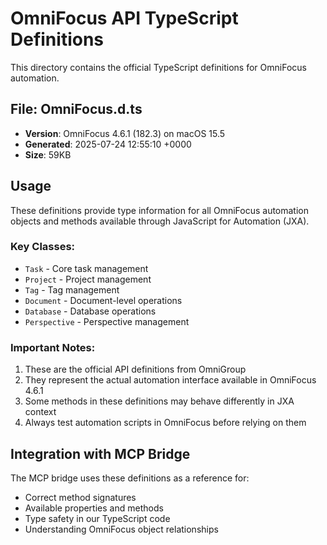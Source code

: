 # OmniFocus API TypeScript Definitions

This directory contains the official TypeScript definitions for OmniFocus automation.

## File: OmniFocus.d.ts

- **Version**: OmniFocus 4.6.1 (182.3) on macOS 15.5
- **Generated**: 2025-07-24 12:55:10 +0000
- **Size**: 59KB

## Usage

These definitions provide type information for all OmniFocus automation objects and methods available through JavaScript for Automation (JXA).

### Key Classes:
- `Task` - Core task management
- `Project` - Project management  
- `Tag` - Tag management
- `Document` - Document-level operations
- `Database` - Database operations
- `Perspective` - Perspective management

### Important Notes:
1. These are the official API definitions from OmniGroup
2. They represent the actual automation interface available in OmniFocus 4.6.1
3. Some methods in these definitions may behave differently in JXA context
4. Always test automation scripts in OmniFocus before relying on them

## Integration with MCP Bridge

The MCP bridge uses these definitions as a reference for:
- Correct method signatures
- Available properties and methods
- Type safety in our TypeScript code
- Understanding OmniFocus object relationships